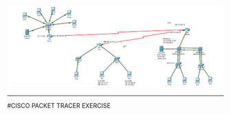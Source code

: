 ![Login Picture Error !](https://github.com/MYildizz/CiscoPacketTracer/blob/master/BitirmeProjesi.png) <hr/>
#CISCO PACKET TRACER EXERCISE
